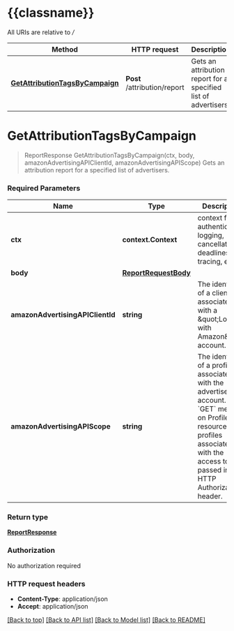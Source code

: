 # {{classname}}

All URIs are relative to */*

Method | HTTP request | Description
------------- | ------------- | -------------
[**GetAttributionTagsByCampaign**](ReportsApi.md#GetAttributionTagsByCampaign) | **Post** /attribution/report | Gets an attribution report for a specified list of advertisers.

# **GetAttributionTagsByCampaign**
> ReportResponse GetAttributionTagsByCampaign(ctx, body, amazonAdvertisingAPIClientId, amazonAdvertisingAPIScope)
Gets an attribution report for a specified list of advertisers.

### Required Parameters

Name | Type | Description  | Notes
------------- | ------------- | ------------- | -------------
 **ctx** | **context.Context** | context for authentication, logging, cancellation, deadlines, tracing, etc.
  **body** | [**ReportRequestBody**](ReportRequestBody.md)|  | 
  **amazonAdvertisingAPIClientId** | **string**| The identifier of a client associated with a \&quot;Login with Amazon\&quot; account. | 
  **amazonAdvertisingAPIScope** | **string**| The identifier of a profile associated with the advertiser account. Use &#x60;GET&#x60; method on Profiles resource to list profiles associated with the access token passed in the HTTP Authorization header. | 

### Return type

[**ReportResponse**](ReportResponse.md)

### Authorization

No authorization required

### HTTP request headers

 - **Content-Type**: application/json
 - **Accept**: application/json

[[Back to top]](#) [[Back to API list]](../README.md#documentation-for-api-endpoints) [[Back to Model list]](../README.md#documentation-for-models) [[Back to README]](../README.md)

